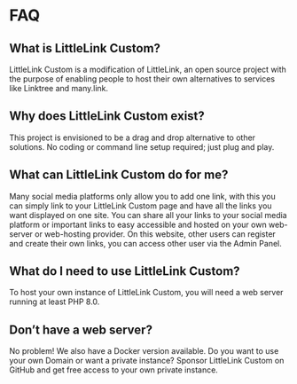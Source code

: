 # FAQ

## What is LittleLink Custom?

LittleLink Custom is a modification of LittleLink, an open source project with the purpose of enabling people to host their own alternatives to services like Linktree and many.link.


## Why does LittleLink Custom exist?

This project is envisioned to be a drag and drop alternative to other solutions. No coding or command line setup required; just plug and play.


## What can LittleLink Custom do for me?

Many social media platforms only allow you to add one link, with this you can simply link to your LittleLink Custom page and have all the links you want displayed on one site. You can share all your links to your social media platform or 
important links to easy accessible and hosted on your own web-server or web-hosting provider. On this website, other users can register and create their own links, you can access other user via the Admin Panel.


## What do I need to use LittleLink Custom?

To host your own instance of LittleLink Custom, you will need a web server running at least PHP 8.0.


## Don’t have a web server?

No problem! We also have a Docker version available.
Do you want to use your own Domain or want a private instance? Sponsor LittleLink Custom on GitHub and get free access to your own private instance.
